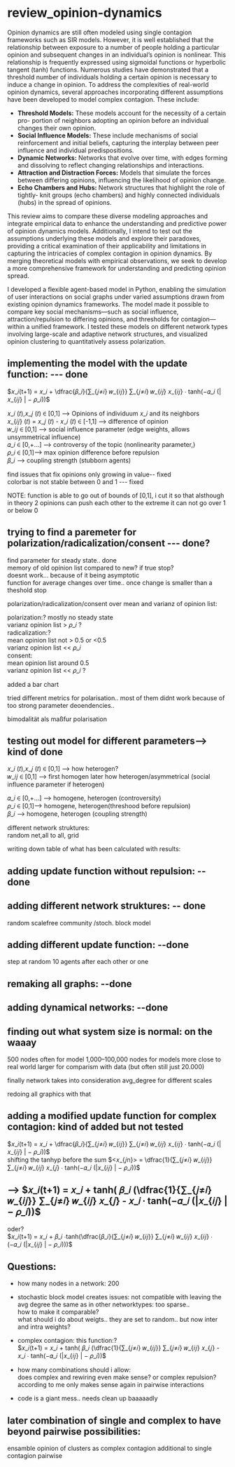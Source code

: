 # review_opinion-dynamics
Opinion dynamics are still often modeled using single contagion frameworks such as
SIR models. However, it is well established that the relationship between exposure
to a number of people holding a particular opinion and subsequent changes in an
individual’s opinion is nonlinear. This relationship is frequently expressed using
sigmoidal functions or hyperbolic tangent (tanh) functions. Numerous studies have
demonstrated that a threshold number of individuals holding a certain opinion is
necessary to induce a change in opinion. To address the complexities of real-world
opinion dynamics, several approaches incorporating different assumptions have been
developed to model complex contagion. These include:
- **Threshold Models:** These models account for the necessity of a certain pro-
portion of neighbors adopting an opinion before an individual changes their own
opinion.
- **Social Influence Models:** These include mechanisms of social reinforcement
and initial beliefs, capturing the interplay between peer influence and individual
predispositions.
- **Dynamic Networks:** Networks that evolve over time, with edges forming and
dissolving to reflect changing relationships and interactions.
- **Attraction and Distraction Forces:** Models that simulate the forces between
differing opinions, influencing the likelihood of opinion change.
- **Echo Chambers and Hubs:** Network structures that highlight the role of tightly-
knit groups (echo chambers) and highly connected individuals (hubs) in the spread
of opinions.<br>

This review aims to compare these diverse modeling approaches and integrate empirical data to enhance the understanding and predictive power of opinion dynamics models. Additionally, I intend to test out the assumptions underlying these models and explore their paradoxes, providing a critical examination of their applicability and limitations in capturing the intricacies of complex contagion in opinion dynamics.
By merging theoretical models with empirical observations, we seek to develop a more comprehensive framework for understanding and predicting opinion spread.<br>

I developed a flexible agent-based model in Python, enabling the simulation of user interactions on social graphs under varied assumptions drawn from existing opinion dynamics frameworks. The model made it possible to compare key social mechanisms—such as social influence, attraction/repulsion to differing opinions, and thresholds for contagion—within a unified framework. I tested these models on different network types involving large-scale and adaptive network structures, and visualized opinion clustering to quantitatively assess polarization.

## implementing the model with the update function: --- done <br>


$𝑥_𝑖(t+1) = 𝑥_𝑖 + \dfrac{𝛽_𝑖}{∑_{𝑗≠𝑖} 𝑤_{𝑖𝑗}}  ∑_{𝑗≠𝑖} 𝑤_{𝑖𝑗}   𝑥_{𝑖𝑗} ∙ tanh⁡(−𝛼_𝑖 (|𝑥_{𝑖𝑗} | − 𝜌_𝑖))$<br>

𝑥_𝑖 (𝑡),𝑥_𝑗 (𝑡) ∈ [0,1] --> Opinions of individuum 𝑥_𝑖 and its neighbors<br>
𝑥_{𝑖𝑗} (𝑡) = 𝑥_𝑗 (𝑡) - 𝑥_𝑖 (𝑡)  ∈ [-1,1] --> difference of opinion<br>
𝑤_𝑖𝑗 ∈ [0,1] --> social influence parameter (edge weights, allows unsymmetrical influence)<br>
𝛼_𝑖 ∈ [0,+…] --> controversy  of the topic (nonlinearity parameter,)<br>
𝜌_𝑖 ∈ [0,1]--> max opinion difference before repulsion<br>
𝛽_𝑖 --> coupling strength (stubborn agents)<br>



 find issues that fix opinions only growing in value-- fixed <br>
 colorbar is not stable between 0 and 1 --- fixed <br>

 NOTE: function is able to go out of bounds of [0,1], i cut it so that alsthough in theory 2 opinions can push each other to the extreme it can not go over 1 or below 0
 
 ## trying to find a paremeter for polarization/radicalization/consent --- done? <br>
 find parameter for steady state.. done <br>
 memory of old opinion list compared to new? if true stop?<br>
 doesnt work... because of it being asymptotic <br>
 function for average changes over time.. once change is smaller than a theshold stop <br>
 
 
 

 polarization/radicalization/consent over mean and varianz of opinion list:<br>

 

 polarization:? mostly no steady state <br> 
 varianz opinion list > 𝜌_𝑖 ?<br>
 radicalization:?<br>
 mean opinion list not > 0.5 or <0.5<br>
 varianz opinion list << 𝜌_𝑖<br>
 consent:<br>
 mean opinion list around 0.5 <br>
 varianz opinion list << 𝜌_𝑖 ?<br>

 added a bar chart

 tried different metrics for polarisation.. most of them didnt work because of too strong parameter deoendencies.. 

 bimodalität als maßfur polarisation

 ## testing out model for different parameters--> kind of done
 𝑥_𝑖 (𝑡),𝑥_𝑗 (𝑡) ∈ [0,1] --> how heterogen?<br>
𝑤_𝑖𝑗 ∈ [0,1] --> first homogen later how heterogen/asymmetrical (social influence parameter if heterogen)<br>

𝛼_𝑖 ∈ [0,+…] --> homogene, heterogen (controversity)<br>
𝜌_𝑖 ∈ [0,1]--> homogene, heterogen(threshood before repulsion)<br>
𝛽_𝑖 --> homogene, heterogen (coupling strength)<br>

different network struktures:<br>
random net,all to all, grid<br>


 writing down table of what has been calculated with results:<br>

 ## adding update function without repulsion: --done
 ## adding different network struktures: -- done
 random 
 scalefree
 community /stoch. block model

 ## adding different update function: --done
  step at random 10 agents after each other or one

 ## remaking all graphs: --done

 ## adding dynamical networks: --done

 ## finding out what system size is normal: on the waaay
 500 nodes often for model
 1,000–100,000 nodes for models more close to real world
 larger for comparism with data  (but often still just 20.000)

 finally network takes into consideration avg_degree for different scales
 
  redoing all graphics with that

 ## adding a modified update function for complex contagion: kind of added but not tested
  $𝑥_𝑖(t+1) = 𝑥_𝑖 + \dfrac{𝛽_𝑖}{∑_{𝑗≠𝑖} 𝑤_{𝑖𝑗}}  ∑_{𝑗≠𝑖} 𝑤_{𝑖𝑗}   𝑥_{𝑖𝑗} ∙ tanh⁡(−𝛼_𝑖 (|𝑥_{𝑖𝑗} | − 𝜌_𝑖))$<br>
 shifting the tanhyp before the sum
 $<𝑥_{𝑗n}>  = \dfrac{1}{∑_{𝑗≠𝑖} 𝑤_{𝑖𝑗}}  ∑_{𝑗≠𝑖} 𝑤_{𝑖𝑗}   𝑥_{𝑗} ∙ tanh⁡(−𝛼_𝑖 (|𝑥_{𝑖𝑗} | − 𝜌_𝑖))$<br>
  ## --> $𝑥_𝑖(t+1) = 𝑥_𝑖 +   tanh( 𝛽_𝑖 (\dfrac{1}{∑_{𝑗≠𝑖} 𝑤_{𝑖𝑗}}  ∑_{𝑗≠𝑖} 𝑤_{𝑖𝑗}   𝑥_{𝑗} -  𝑥_𝑖 ∙ tanh⁡(−𝛼_𝑖 (|𝑥_{𝑖𝑗} | − 𝜌_𝑖))$<br>

 oder?<br>
   $𝑥_𝑖(t+1) = 𝑥_𝑖 + 𝛽_𝑖 ∙tanh⁡(\dfrac{𝛽_𝑖}{∑_{𝑗≠𝑖} 𝑤_{𝑖𝑗}}  ∑_{𝑗≠𝑖} 𝑤_{𝑖𝑗}   𝑥_{𝑖𝑗} ∙ (−𝛼_𝑖 (|𝑥_{𝑖𝑗} | − 𝜌_𝑖)))$<br>

 ## Questions:
  + how many nodes in a network: 200<br>
  - stochastic block model creates issues: not compatible with leaving the avg degree the same as in other networktypes: too sparse..<br>
                                           how to make it comparable?<br>
                                           what should i do about weigts.. they are set to random.. but now inter and intra weights? <br>
  - complex contagion: this function:? <br>
    $𝑥_𝑖(t+1) = 𝑥_𝑖 +   tanh( 𝛽_𝑖 (\dfrac{1}{∑_{𝑗≠𝑖} 𝑤_{𝑖𝑗}}  ∑_{𝑗≠𝑖} 𝑤_{𝑖𝑗}   𝑥_{𝑗} -  𝑥_𝑖 ∙ tanh⁡(−𝛼_𝑖 (|𝑥_{𝑖𝑗} | − 𝜌_𝑖))$<br>

  - how many combinations should i allow:<br>
                                         does complex and rewiring even make sense? or complex repulsion?   <br>
                                         according to me only makes sense again in pairwise interactions <br>

  - code is a giant mess.. needs clean up baaaaadly





 
 ## later combination of single and complex to have beyond pairwise possibilities: 
 ensamble opinion of clusters as complex contagion additional to single contagion pairwise
